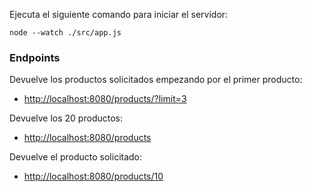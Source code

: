 Ejecuta el siguiente comando para iniciar el servidor:

`node --watch ./src/app.js`


### Endpoints

Devuelve los productos solicitados empezando por el primer producto:  
- [http://localhost:8080/products/?limit=3](http://localhost:8080/products/?limit=3)

Devuelve los 20 productos:
- [http://localhost:8080/products](http://localhost:8080/products)             

Devuelve el producto solicitado:
- [http://localhost:8080/products/10](http://localhost:8080/products/10)
        




